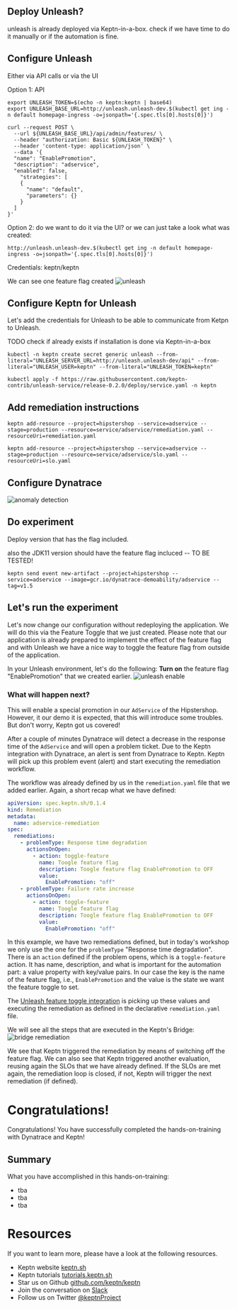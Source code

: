 
## Deploy Unleash?

unleash is already deployed via Keptn-in-a-box. check if we have time to do it manually or if the automation is fine.

## Configure Unleash

Either via API calls or via the UI

Option 1: API

```
export UNLEASH_TOKEN=$(echo -n keptn:keptn | base64)
export UNLEASH_BASE_URL=http://unleash.unleash-dev.$(kubectl get ing -n default homepage-ingress -o=jsonpath='{.spec.tls[0].hosts[0]}')
```

```
curl --request POST \
  --url ${UNLEASH_BASE_URL}/api/admin/features/ \
  --header "authorization: Basic ${UNLEASH_TOKEN}" \
  --header 'content-type: application/json' \
  --data '{
  "name": "EnablePromotion",
  "description": "adservice",
  "enabled": false,
    "strategies": [
    {
      "name": "default",
      "parameters": {}
    }
  ]
}'
```

Option 2: do we want to do it via the UI? or we can just take a look what was created:

```
http://unleash.unleash-dev.$(kubectl get ing -n default homepage-ingress -o=jsonpath='{.spec.tls[0].hosts[0]}')
```
Credentials: keptn/keptn

We can see one feature flag created
![unleash](./assets/unleash-ff.png)

## Configure Keptn for Unleash

Let's add the credentials for Unleash to be able to communicate from Ketpn to Unleash.

TODO check if already exists if installation is done via Keptn-in-a-box
```
kubectl -n keptn create secret generic unleash --from-literal="UNLEASH_SERVER_URL=http://unleash.unleash-dev/api" --from-literal="UNLEASH_USER=keptn" --from-literal="UNLEASH_TOKEN=keptn"
```

```
kubectl apply -f https://raw.githubusercontent.com/keptn-contrib/unleash-service/release-0.2.0/deploy/service.yaml -n keptn
```

## Add remediation instructions

```
keptn add-resource --project=hipstershop --service=adservice --stage=production --resource=service/adservice/remediation.yaml --resourceUri=remediation.yaml
```

```
keptn add-resource --project=hipstershop --service=adservice --stage=production --resource=service/adservice/slo.yaml --resourceUri=slo.yaml
```

## Configure Dynatrace

![anomaly detection](./assets/dt-anomaly-detection.png)

## Do experiment

Deploy version that has the flag included.

also the JDK11 version should have the feature flag incluced -- TO BE TESTED!
```
keptn send event new-artifact --project=hipstershop --service=adservice --image=gcr.io/dynatrace-demoability/adservice --tag=v1.5
```


## Let's run the experiment

Let's now change our configuration without redeploying the application. We will do this via the Feature Toggle that we just created. 
Please note that our application is already prepared to implement the effect of the feature flag and with Unleash we have a nice way to toggle the feature flag from outside of the application.

In your Unleash environment, let's do the following: **Turn on** the feature flag "EnablePromotion" that we created earlier.
![unleash enable](./assets/unleash-enable.png)

### What will happen next?

This will enable a special promotion in our `AdService` of the Hipstershop. However, it our demo it is expected, that this will introduce some troubles. But don't worry, Keptn got us covered!

After a couple of minutes Dynatrace will detect a decrease in the response time of the `AdService` and will open a problem ticket. Due to the Keptn integration with Dynatrace, an alert is sent from Dynatrace to Keptn.
Keptn will pick up this problem event (alert) and start executing the remediation workflow. 

The workflow was already defined by us in the `remediation.yaml` file that we added earlier. Again, a short recap what we have defined:

```yaml
apiVersion: spec.keptn.sh/0.1.4
kind: Remediation
metadata:
  name: adservice-remediation
spec:
  remediations:
    - problemType: Response time degradation
      actionsOnOpen:
        - action: toggle-feature
          name: Toogle feature flag
          description: Toogle feature flag EnablePromotion to OFF
          value: 
            EnablePromotion: "off"
    - problemType: Failure rate increase
      actionsOnOpen:
        - action: toggle-feature
          name: Toogle feature flag
          description: Toogle feature flag EnablePromotion to OFF
          value: 
            EnablePromotion: "off"
```

In this example, we have two remediations defined, but in today's workshop we only use the one for the `problemType` "Response time degradation". There is an `action` defined if the problem opens, which is a `toggle-feature` action. It has name, description, and what is important for the automation part: a value property with key/value pairs. In our case the key is the name of the feature flag, i.e., `EnablePromotion` and the value is the state we want the feature toggle to set. 

The [Unleash feature toggle integration](https://github.com/keptn-contrib/unleash-service/) is picking up these values and executing the remediation as defined in the declarative `remediation.yaml` file. 

We will see all the steps that are executed in the Keptn's Bridge:
![bridge remediation](./assets/bridge-remediation.png)

We see that Keptn triggered the remediation by means of switching off the feature flag. We can also see that Keptn triggered another evaluation, reusing again the SLOs that we have already defined. 
If the SLOs are met again, the remediation loop is closed, if not, Keptn will trigger the next remediation (if defined).

# Congratulations!

Congratulations! 
You have successfully completed the hands-on-training with Dynatrace and Keptn!

## Summary
What you have accomplished in this hands-on-training:

- tba
- tba
- tba

# Resources

If you want to learn more, please have a look at the following resources.

- Keptn website [keptn.sh](https://keptn.sh)
- Keptn tutorials [tutorials.keptn.sh](https://tutorials.keptn.sh)
- Star us on Github [github.com/keptn/keptn](https://github.com/keptn/keptn)
- Join the conversation on [Slack](https://slack.keptn.sh)
- Follow us on Twitter [@keptnProject](https://twitter.com/keptnProject)


